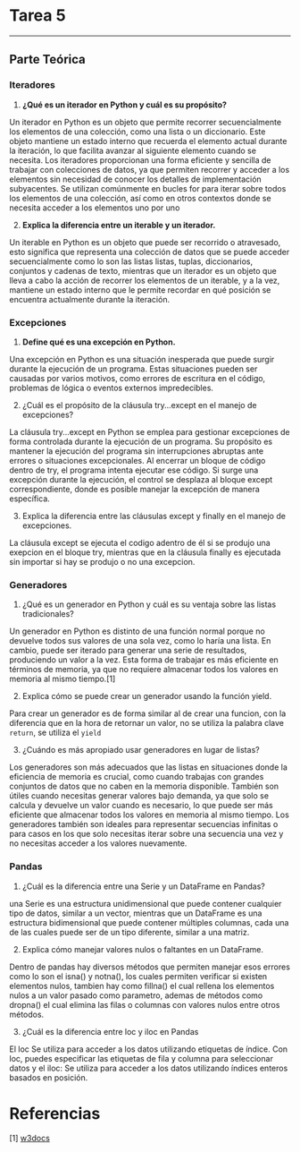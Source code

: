 # Tarea 5
---
## Parte Teórica 
 ### Iteradores
 1. **¿Qué es un iterador en Python y cuál es su propósito?**

 Un iterador en Python es un objeto que permite recorrer secuencialmente los elementos de una colección, como una lista o un diccionario. Este objeto mantiene un estado interno que recuerda el elemento actual durante la iteración, lo que facilita avanzar al siguiente elemento cuando se necesita. Los iteradores proporcionan una forma eficiente y sencilla de trabajar con colecciones de datos, ya que permiten recorrer y acceder a los elementos sin necesidad de conocer los detalles de implementación subyacentes. Se utilizan comúnmente en bucles for para iterar sobre todos los elementos de una colección, así como en otros contextos donde se necesita acceder a los elementos uno por uno

 2. **Explica la diferencia entre un iterable y un iterador.**
 
Un iterable en Python es un objeto que puede ser recorrido o atravesado, esto significa que representa una colección de datos que se puede acceder secuencialmente como lo son las listas listas, tuplas, diccionarios, conjuntos y cadenas de texto, mientras que un iterador es un objeto que lleva a cabo la acción de recorrer los elementos de un iterable, y a la vez, mantiene un estado interno que le permite recordar en qué posición se encuentra actualmente durante la iteración.




 ### Excepciones
 1. **Define qué es una excepción en Python.**

 Una excepción en Python es una situación inesperada que puede surgir durante la ejecución de un programa. Estas situaciones pueden ser causadas por varios motivos, como errores de escritura en el código, problemas de lógica o eventos externos impredecibles.

 2. ¿Cuál es el propósito de la cláusula try...except en el manejo de excepciones?

La cláusula try...except en Python se emplea para gestionar excepciones de forma controlada durante la ejecución de un programa. Su propósito es mantener la ejecución del programa sin interrupciones abruptas ante errores o situaciones excepcionales. Al encerrar un bloque de código dentro de try, el programa intenta ejecutar ese código. Si surge una excepción durante la ejecución, el control se desplaza al bloque except correspondiente, donde es posible manejar la excepción de manera específica.


 3. Explica la diferencia entre las cláusulas except y finally en el manejo de excepciones.

La cláusula except se ejecuta el codigo adentro de él si se produjo una exepcion en el bloque try, mientras que en la cláusula finally es ejecutada sin importar si hay se produjo o no una excepcion.

 ### Generadores
 1. ¿Qué es un generador en Python y cuál es su ventaja sobre las listas tradicionales?

Un generador en Python es distinto de una función normal porque no devuelve todos sus valores de una sola vez, como lo haría una lista. En cambio, puede ser iterado para generar una serie de resultados, produciendo un valor a la vez. Esta forma de trabajar es más eficiente en términos de memoria, ya que no requiere almacenar todos los valores en memoria al mismo tiempo.[1]



 2. Explica cómo se puede crear un generador usando la función yield.

Para crear un generador es de forma similar al de crear una funcion, con la diferencia que en la hora de retornar un valor, no se utiliza la palabra clave `return`, se utiliza el `yield`


 3. ¿Cuándo es más apropiado usar generadores en lugar de listas?

Los generadores son más adecuados que las listas en situaciones donde la eficiencia de memoria es crucial, como cuando trabajas con grandes conjuntos de datos que no caben en la memoria disponible. También son útiles cuando necesitas generar valores bajo demanda, ya que solo se calcula y devuelve un valor cuando es necesario, lo que puede ser más eficiente que almacenar todos los valores en memoria al mismo tiempo. Los generadores también son ideales para representar secuencias infinitas o para casos en los que solo necesitas iterar sobre una secuencia una vez y no necesitas acceder a los valores nuevamente. 


 ### Pandas
 1. ¿Cuál es la diferencia entre una Serie y un DataFrame en Pandas?

 una Serie es una estructura unidimensional que puede contener cualquier tipo de datos, similar a un vector, mientras que un DataFrame es una estructura bidimensional que puede contener múltiples columnas, cada una de las cuales puede ser de un tipo diferente, similar a una matriz. 

 2. Explica cómo manejar valores nulos o faltantes en un DataFrame.

Dentro de pandas hay diversos métodos que permiten manejar esos errores como lo son el isna() y notna(), los cuales permiten verificar si existen elementos nulos, tambien hay como fillna() el cual rellena los elementos nulos a un valor pasado como parametro,
ademas de métodos como dropna() el cual elimina las filas o columnas con valores nulos entre otros métodos.


 3. ¿Cuál es la diferencia entre loc y iloc en Pandas

El loc Se utiliza para acceder a los datos utilizando etiquetas de índice. Con loc, puedes especificar las etiquetas de fila y columna para seleccionar datos y el iloc: Se utiliza para acceder a los datos utilizando índices enteros basados en posición. 

# Referencias

[1] [w3docs](https://es.w3docs.com/quiz/question/AGZ3ZN==#:~:text=Un%20generador%20en%20Python%20se%20diferencia%20de%20una,cual%20es%20m%C3%A1s%20eficiente%20en%20terminos%20de%20memoria.)
